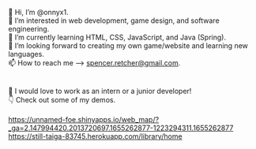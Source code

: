  👋 Hi, I’m @onnyx1. <br/>
 👀 I’m interested in web development, game design, and software engineering. <br/>
 🌱 I’m currently learning HTML, CSS, JavaScript, and Java (Spring). <br/>
 💞️ I’m looking forward to creating my own game/website and learning new languages.   <br/>
 📫 How to reach me --> spencer.retcher@gmail.com. <br/>
<br/>
<br/>
 💼 I would love to work as an intern or a junior developer! <br/>
 👇 Check out some of my demos. <br/>
 <br/>
  https://unnamed-foe.shinyapps.io/web_map/?_ga=2.147994420.2013720697.1655262877-1223294311.1655262877 <br/>
  https://still-taiga-83745.herokuapp.com/library/home
<!---
onnyx1/onnyx1 is a ✨ special ✨ repository because its `README.md` (this file) appears on your GitHub profile.
You can click the Preview link to take a look at your changes.
--->
